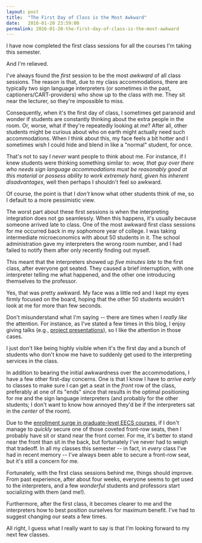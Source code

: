 ```yaml
---
layout: post
title:  "The First Day of Class is the Most Awkward"
date:   2016-01-20 23:59:00
permalink: 2016-01-20-the-first-day-of-class-is-the-most-awkward
---
```


I have now completed the first class sessions for all the courses I'm taking this semester.

And I'm relieved.

I've always found the *first* session to be the most *awkward* of all class sessions. The reason is
that, due to my class accommodations, there are typically two sign language interpreters (or
sometimes in the past, captioners/CART-providers) who show up to the class with me. They sit near
the lecturer, so they're impossible to miss. 

Consequently, when it's the first day of class, I sometimes get paranoid and wonder if students are
constantly thinking about the extra people in the room. Or, worse, what if they're repeatedly
looking at *me*? After all, other students might be curious about who on earth might actually need
such accommodations. When I think about this, my face feels a bit hotter and I sometimes wish I
could hide and blend in like a "normal" student, for once.

That's not to say I *never* want people to think about me. For instance, if I knew students were
thinking something similar to: *wow, that guy over there who needs sign language accommodations must
be reasonably good at this material or possess ability to work extremely hard, given his inherent
disadvantages*, well then perhaps I shouldn't feel so awkward.

Of course, the point is that I *don't* know what other students think of me, so I default to a more
pessimistic view.

The worst part about these first sessions is when the interpreting integration does not go
seamlessly. When this happens, it's usually because someone arrived late to class. One of the most
awkward first class sessions for me occurred back in my sophomore year of college. I was taking
intermediate microeconomics with about 50 students in it. The school administration gave my
interpreters the wrong room number, and I had failed to notify them after only recently finding out
myself. 

This meant that the interpreters showed up *five minutes late* to the first class, after everyone
got seated. They caused a brief interruption, with one interpreter telling me what happened, and the
other one introducing themselves to the professor.

Yes, that was pretty awkward. My face was a little red and I kept my eyes firmly focused on the
board, hoping that the other 50 students wouldn't look at me for more than few seconds.

Don't misunderstand what I'm saying -- there are times when I *really like* the attention. For
instance, as I've stated a few times in this blog, I enjoy giving talks (e.g., [project
presentations][2]), so I like the attention in those cases.

I just don't like being highly visible when it's the first day and a bunch of students who don't
know me have to suddenly get used to the interpreting services in the class.

In addition to bearing the initial awkwardness over the accommodations, I have a few other first-day
concerns. One is that I know I have to *arrive early* to classes to make sure I can get a seat in
the *front* row of the class, preferably at one of its "ends" since that results in the optimal
positioning for me and the sign language interpreters (and probably for the other students; I don't
want to know how annoyed they'd be if the interpreters sat in the *center* of the room).

Due to the [enrollment surge in graduate-level EECS courses][1], if I don't manage to *quickly*
secure one of those coveted front-row seats, then I probably have sit or stand near the
front corner. For me, it's better to stand near the front than sit in the back, but fortunately I've
never had to weigh that tradeoff. In all my classes this semester -- in fact, in *every* class I've
had in recent memory -- I've always been able to secure a front-row seat, but it's still a concern
for me.

Fortunately, with the first class sessions behind me, things should improve. From past experience,
after about four weeks, everyone seems to get used to the interpreters, and a few *wonderful*
students and professors start socializing with them (and me!). 

Furthermore, after the first class, it becomes clearer to me and the interpreters how to best
position ourselves for maximum benefit. I've had to suggest changing our seats a few times.

All right, I guess what I really want to say is that I'm looking forward to my next few classes.

[1]:http://danieltakeshi.github.io/2016-01-10-the-enrollment-surge-in-graduate-courses/
[2]:http://danieltakeshi.github.io/2015-12-25-for-final-projects-class-presentations-are-better-than-poster-sessions/
